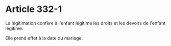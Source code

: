 # Article 332-1

La légitimation confère à l'enfant légitimé les droits et les devoirs de l'enfant légitime.

Elle prend effet à la date du mariage.
